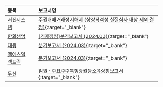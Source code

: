 | **종목** |      |**보고서명** |
| :------- | :--- |:----------- |
| [서진시스템](/178320/#dart) | | [주권매매거래정지해제              (상장적격성 실질심사 대상 제외 결정)](https://dart.fss.or.kr/dsaf001/main.do?rcpNo=20240514901695){:target="_blank"} |
| [한화생명](/088350/#dart) | | [[기재정정]분기보고서 (2024.03)](https://dart.fss.or.kr/dsaf001/main.do?rcpNo=20240514001687){:target="_blank"} |
| [대웅](/003090/#dart) | | [분기보고서 (2024.03)](https://dart.fss.or.kr/dsaf001/main.do?rcpNo=20240514001678){:target="_blank"} |
| [엘에스일렉트릭](/010120/#dart) | | [분기보고서 (2024.03)](https://dart.fss.or.kr/dsaf001/main.do?rcpNo=20240514001662){:target="_blank"} |
| [두산](/000150/#dart) | | [임원ㆍ주요주주특정증권등소유상황보고서](https://dart.fss.or.kr/dsaf001/main.do?rcpNo=20240514001657){:target="_blank"} |